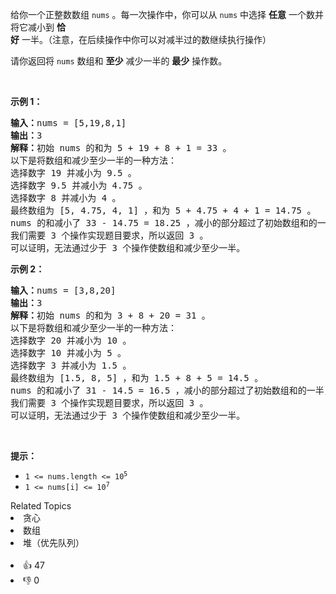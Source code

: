 <p>给你一个正整数数组&nbsp;<code>nums</code>&nbsp;。每一次操作中，你可以从&nbsp;<code>nums</code>&nbsp;中选择 <strong>任意</strong>&nbsp;一个数并将它减小到 <strong>恰好</strong>&nbsp;一半。（注意，在后续操作中你可以对减半过的数继续执行操作）</p>

<p>请你返回将 <code>nums</code>&nbsp;数组和 <strong>至少</strong>&nbsp;减少一半的 <strong>最少</strong>&nbsp;操作数。</p>

<p>&nbsp;</p>

<p><strong>示例 1：</strong></p>

<pre><b>输入：</b>nums = [5,19,8,1]
<b>输出：</b>3
<b>解释：</b>初始 nums 的和为 5 + 19 + 8 + 1 = 33 。
以下是将数组和减少至少一半的一种方法：
选择数字 19 并减小为 9.5 。
选择数字 9.5 并减小为 4.75 。
选择数字 8 并减小为 4 。
最终数组为 [5, 4.75, 4, 1] ，和为 5 + 4.75 + 4 + 1 = 14.75 。
nums 的和减小了 33 - 14.75 = 18.25 ，减小的部分超过了初始数组和的一半，18.25 &gt;= 33/2 = 16.5 。
我们需要 3 个操作实现题目要求，所以返回 3 。
可以证明，无法通过少于 3 个操作使数组和减少至少一半。
</pre>

<p><strong>示例 2：</strong></p>

<pre><b>输入：</b>nums = [3,8,20]
<b>输出：</b>3
<strong>解释：</strong>初始 nums 的和为 3 + 8 + 20 = 31 。
以下是将数组和减少至少一半的一种方法：
选择数字 20 并减小为 10 。
选择数字 10 并减小为 5 。
选择数字 3 并减小为 1.5 。
最终数组为 [1.5, 8, 5] ，和为 1.5 + 8 + 5 = 14.5 。
nums 的和减小了 31 - 14.5 = 16.5 ，减小的部分超过了初始数组和的一半， 16.5 &gt;= 31/2 = 16.5 。
我们需要 3 个操作实现题目要求，所以返回 3 。
可以证明，无法通过少于 3 个操作使数组和减少至少一半。
</pre>

<p>&nbsp;</p>

<p><strong>提示：</strong></p>

<ul> 
 <li><code>1 &lt;= nums.length &lt;= 10<sup>5</sup></code></li> 
 <li><code>1 &lt;= nums[i] &lt;= 10<sup>7</sup></code></li> 
</ul>

<div><div>Related Topics</div><div><li>贪心</li><li>数组</li><li>堆（优先队列）</li></div></div><br><div><li>👍 47</li><li>👎 0</li></div>